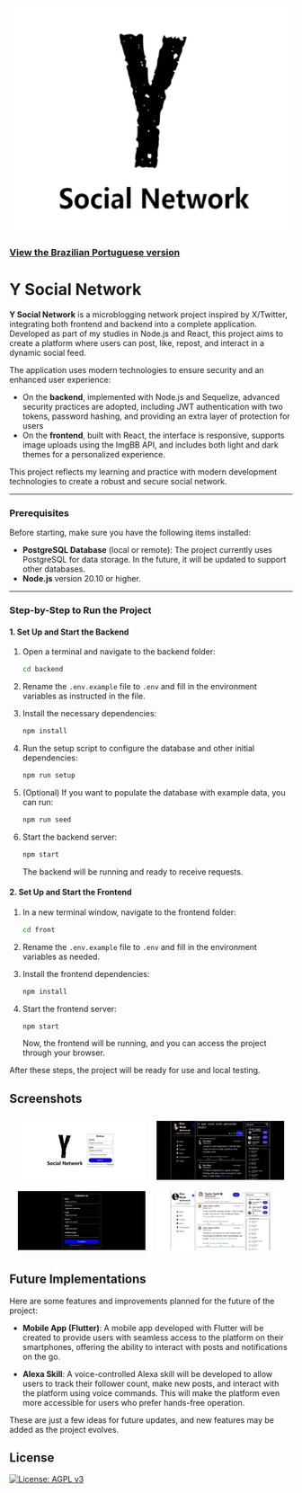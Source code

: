 <div align="center">
<img src="./Screenshots/logo.png" width="500" height="400" />
</div>




### [View the Brazilian Portuguese version](README.pt_BR.md)



# Y Social Network


**Y Social Network** is a microblogging network project inspired by X/Twitter, integrating both frontend and backend into a complete application. Developed as part of my studies in Node.js and React, this project aims to create a platform where users can post, like, repost, and interact in a dynamic social feed.

The application uses modern technologies to ensure security and an enhanced user experience:

- On the **backend**, implemented with Node.js and Sequelize, advanced security practices are adopted, including JWT authentication with two tokens, password hashing, and providing an extra layer of protection for users
- On the **frontend**, built with React, the interface is responsive, supports image uploads using the ImgBB API, and includes both light and dark themes for a personalized experience.

This project reflects my learning and practice with modern development technologies to create a robust and secure social network.

---

### Prerequisites

Before starting, make sure you have the following items installed:

- **PostgreSQL Database** (local or remote): The project currently uses PostgreSQL for data storage. In the future, it will be updated to support other databases.
- **Node.js** version 20.10 or higher.

---

### Step-by-Step to Run the Project


#### 1. Set Up and Start the Backend

1. Open a terminal and navigate to the backend folder:

   ```bash
   cd backend
   ```

2. Rename the `.env.example` file to `.env` and fill in the environment variables as instructed in the file.

3. Install the necessary dependencies:

   ```bash
   npm install
   ```

4. Run the setup script to configure the database and other initial dependencies:

   ```bash
   npm run setup
   ```

5. (Optional) If you want to populate the database with example data, you can run:

   ```bash
   npm run seed
   ```

6. Start the backend server:

   ```bash
   npm start
   ```

   The backend will be running and ready to receive requests.

#### 2. Set Up and Start the Frontend

1. In a new terminal window, navigate to the frontend folder:

   ```bash
   cd front
   ```

2. Rename the `.env.example` file to `.env` and fill in the environment variables as needed.

3. Install the frontend dependencies:

   ```bash
   npm install
   ```

4. Start the frontend server:

   ```bash
   npm start
   ```

   Now, the frontend will be running, and you can access the project through your browser.


After these steps, the project will be ready for use and local testing.



## Screenshots

<div align="center" style="display: flex; flex-wrap: wrap; justify-content: center;" >
<img src="./Screenshots/Screenshot1.png" width="45%" style="margin: 10px;" />
<img src="./Screenshots/Screenshot2.png" width="45%" style="margin: 10px;" />
<img src="./Screenshots/Screenshot3.png" width="45%" style="margin: 10px;" />
<img src="./Screenshots/Screenshot4.png" width="45%" style="margin: 10px;" />
</div>


## Future Implementations

Here are some features and improvements planned for the future of the project:

- **Mobile App (Flutter)**: A mobile app developed with Flutter will be created to provide users with seamless access to the platform on their smartphones, offering the ability to interact with posts and notifications on the go.
  
- **Alexa Skill**: A voice-controlled Alexa skill will be developed to allow users to track their follower count, make new posts, and interact with the platform using voice commands. This will make the platform even more accessible for users who prefer hands-free operation.

These are just a few ideas for future updates, and new features may be added as the project evolves.

## License

[![License: AGPL v3](https://img.shields.io/badge/AGPL_v3-blue.svg)](https://www.gnu.org/licenses/agpl-3.0)

